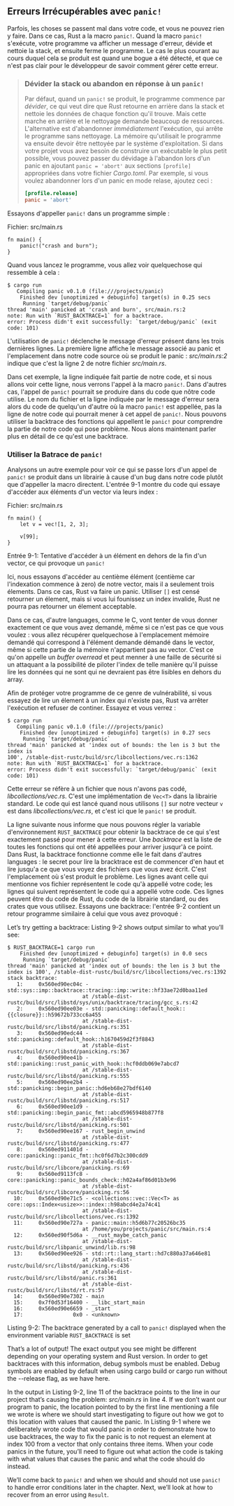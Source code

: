 ## Erreurs Irrécupérables avec `panic!`

Parfois, les choses se passent mal dans votre code, et vous ne pouvez rien y
faire. Dans ce cas, Rust a la macro `panic!`. Quand la macro `panic!`
s'exécute, votre programme va afficher un message d'erreur, dévide et nettoie
la stack, et ensuite ferme le programme. Le cas le plus courant au cours
duquel cela se produit est quand une bogue a été détecté, et que ce n'est pas
clair pour le développeur de savoir comment gérer cette erreur.

> ### Dévider la stack ou abandon en réponse à un `panic!`
> Par défaut, quand un `panic!` se produit, le programme commence par
> *dévider*, ce qui veut dire que Rust retourne en arrière dans la stack et
> nettoie les données de chaque fonction qu'il trouve. Mais cette marche en
> arrière et le nettoyage demande beaucoup de ressources. L'alternative est
> d'abandonner *immédiatement* l'exécution, qui arrête le programme sans
> nettoyage. La mémoire qu'utilisait le programme va ensuite devoir être
> nettoyée par le système d'exploitation. Si dans votre projet vous avez besoin
> de construire un exécutable le plus petit possible, vous pouvez passer du
> dévidage à l'abandon lors d'un panic en ajoutant `panic = 'abort'` aux
> sections `[profile]` appropriées dans votre fichier *Cargo.toml*. Par
> exemple, si vous voulez abandonner lors d'un panic en mode relase, ajoutez
> ceci :
> 
> ```toml
> [profile.release]
> panic = 'abort'
> ```

Essayons d'appeller `panic!` dans un programme simple :

<span class="filename">Fichier: src/main.rs</span>

```rust,should_panic
fn main() {
    panic!("crash and burn");
}
```

Quand vous lancez le programme, vous allez voir quelquechose qui ressemble à
cela :

```text
$ cargo run
   Compiling panic v0.1.0 (file:///projects/panic)
    Finished dev [unoptimized + debuginfo] target(s) in 0.25 secs
     Running `target/debug/panic`
thread 'main' panicked at 'crash and burn', src/main.rs:2
note: Run with `RUST_BACKTRACE=1` for a backtrace.
error: Process didn't exit successfully: `target/debug/panic` (exit code: 101)
```

L'utilisation de `panic!` déclenche le message d'erreur présent dans les trois
dernières lignes. La première ligne affiche le message associé au panic et
l'emplacement dans notre code source où se produit le panic : *src/main.rs:2*
indique que c'est la ligne 2 de notre fichier *src/main.rs*.

Dans cet exemple, la ligne indiquée fait partie de notre code, et si nous
allons voir cette ligne, nous verrons l'appel à la macro `panic!`. Dans
d'autres cas, l'appel de `panic!` pourrait se produire dans du code que nôtre
code utilise. Le nom du fichier et la ligne indiquée par le message d'erreur
sera alors du code de quelqu'un d'autre où la macro `panic!` est appellée, pas
la ligne de notre code qui pourrait mener à cet appel de `panic!`. Nous pouvons
utiliser la backtrace des fonctions qui appellent le `panic!` pour comprendre
la partie de notre code qui pose problème. Nous alons maintenant parler plus en
détail de ce qu'est une backtrace.

### Utiliser la Batrace de `panic!`

Analysons un autre exemple pour voir ce qui se passe lors d'un appel de
`panic!` se produit dans un librairie à cause d'un bug dans notre code plutôt
que d'appeller la macro directent. L'entrée 9-1 montre du code qui essaye
d'accéder aux éléments d'un vector via leurs index :

<span class="filename">Fichier: src/main.rs</span>

```rust,should_panic
fn main() {
    let v = vec![1, 2, 3];

    v[99];
}
```

<span class="caption">Entrée 9-1: Tentative d'accéder à un élément en dehors de
la fin d'un vector, ce qui provoque un `panic!`</span>

Ici, nous essayons d'accéder au centième élément (centième car l'indexation
commence à zero) de notre vector, mais il a seulement trois élements. Dans ce
cas, Rust va faire un panic. Utiliser `[]` est censé retourner un élement, mais
si vous lui founissez un index invalide, Rust ne pourra pas retourner un
élement acceptable.

Dans ce cas, d'autre languages, comme le C, vont tenter de vous donner
exactement ce que vous avez demandé, même si ce n'est pas ce que vous voulez :
vous allez récupérer quelquechose à l'emplacement mémoire demandé qui
correspond à l'élément demande démandé dans le vector, même si cette partie de
la mémoire n'appartient pas au vector. C'est ce qu'on appelle un
*buffer overread* et peut menner à une faille de sécurité si un attaquant a la
possibilité de piloter l'index de telle manière qu'il puisse lire les données
qui ne sont qui ne devraient pas être lisibles en dehors du array.

Afin de protéger votre programme de ce genre de vulnérabilité, si vous essayez
de lire un élement à un index qui n'existe pas, Rust va arrêter l'exécution et
refuser de continer. Essayez et vous verrez :

```text
$ cargo run
   Compiling panic v0.1.0 (file:///projects/panic)
    Finished dev [unoptimized + debuginfo] target(s) in 0.27 secs
     Running `target/debug/panic`
thread 'main' panicked at 'index out of bounds: the len is 3 but the index is
100', /stable-dist-rustc/build/src/libcollections/vec.rs:1362
note: Run with `RUST_BACKTRACE=1` for a backtrace.
error: Process didn't exit successfully: `target/debug/panic` (exit code: 101)
```

Cette erreur se réfère à un fichier que nous n'avons pas codé,
*libcollections/vec.rs*. C'est une implémentation de `Vec<T>` dans la librairie
standard. Le code qui est lancé quand nous utilisons `[]` sur notre vecteur `v`
est dans *libcollections/vec.rs*, et c'est ici que le `panic!` se produit.

La ligne suivante nous informe que nous pouvons régler la variable
d'environnement `RUST_BACKTRACE` pour obtenir la backtrace de ce qui s'est
exactement passé pour mener à cette erreur. Une *backtrace* est la liste de
toutes les fonctions qui ont été appellées pour arriver jusqur'à ce point. Dans
Rust, la backtrace fonctionne comme elle le fait dans d'autres languages : le
secret pour lire la bracktrace est de commencer d'en haut et lire jusqu'a ce
que vous voyez des fichiers que vous avez écrit. C'est l'emplacement où s'est
produit le problème. Les lignes avant celle qui mentionne vos fichier
représentent le code qu'à appellé votre code; les lignes qui suivent
représentent le code qui a appellé votre code. Ces lignes peuvent être du code
de Rust, du code de la librairie standard, ou des crates que vous utilisez.
Essayons une backtrace: l'entrée 9-2 contient un retour programme similaire à
celui que vous avez provoqué :

Let’s try getting a backtrace:
Listing 9-2 shows output similar to what you’ll see:

```text
$ RUST_BACKTRACE=1 cargo run
    Finished dev [unoptimized + debuginfo] target(s) in 0.0 secs
     Running `target/debug/panic`
thread 'main' panicked at 'index out of bounds: the len is 3 but the index is 100', /stable-dist-rustc/build/src/libcollections/vec.rs:1392
stack backtrace:
   1:     0x560ed90ec04c - std::sys::imp::backtrace::tracing::imp::write::hf33ae72d0baa11ed
                        at /stable-dist-rustc/build/src/libstd/sys/unix/backtrace/tracing/gcc_s.rs:42
   2:     0x560ed90ee03e - std::panicking::default_hook::{{closure}}::h59672b733cc6a455
                        at /stable-dist-rustc/build/src/libstd/panicking.rs:351
   3:     0x560ed90edc44 - std::panicking::default_hook::h1670459d2f3f8843
                        at /stable-dist-rustc/build/src/libstd/panicking.rs:367
   4:     0x560ed90ee41b - std::panicking::rust_panic_with_hook::hcf0ddb069e7abcd7
                        at /stable-dist-rustc/build/src/libstd/panicking.rs:555
   5:     0x560ed90ee2b4 - std::panicking::begin_panic::hd6eb68e27bdf6140
                        at /stable-dist-rustc/build/src/libstd/panicking.rs:517
   6:     0x560ed90ee1d9 - std::panicking::begin_panic_fmt::abcd5965948b877f8
                        at /stable-dist-rustc/build/src/libstd/panicking.rs:501
   7:     0x560ed90ee167 - rust_begin_unwind
                        at /stable-dist-rustc/build/src/libstd/panicking.rs:477
   8:     0x560ed911401d - core::panicking::panic_fmt::hc0f6d7b2c300cdd9
                        at /stable-dist-rustc/build/src/libcore/panicking.rs:69
   9:     0x560ed9113fc8 - core::panicking::panic_bounds_check::h02a4af86d01b3e96
                        at /stable-dist-rustc/build/src/libcore/panicking.rs:56
  10:     0x560ed90e71c5 - <collections::vec::Vec<T> as core::ops::Index<usize>>::index::h98abcd4e2a74c41
                        at /stable-dist-rustc/build/src/libcollections/vec.rs:1392
  11:     0x560ed90e727a - panic::main::h5d6b77c20526bc35
                        at /home/you/projects/panic/src/main.rs:4
  12:     0x560ed90f5d6a - __rust_maybe_catch_panic
                        at /stable-dist-rustc/build/src/libpanic_unwind/lib.rs:98
  13:     0x560ed90ee926 - std::rt::lang_start::hd7c880a37a646e81
                        at /stable-dist-rustc/build/src/libstd/panicking.rs:436
                        at /stable-dist-rustc/build/src/libstd/panic.rs:361
                        at /stable-dist-rustc/build/src/libstd/rt.rs:57
  14:     0x560ed90e7302 - main
  15:     0x7f0d53f16400 - __libc_start_main
  16:     0x560ed90e6659 - _start
  17:                0x0 - <unknown>
```

<span class="caption">Listing 9-2: The backtrace generated by a call to
`panic!` displayed when the environment variable `RUST_BACKTRACE` is set</span>

That’s a lot of output! The exact output you see might be different depending
on your operating system and Rust version. In order to get backtraces with this
information, debug symbols must be enabled. Debug symbols are enabled by
default when using cargo build or cargo run without the --release flag, as we
have here.

In the output in Listing 9-2, line 11 of the backtrace points to the line in
our project that’s causing the problem: *src/main.rs* in line 4. If we don’t
want our program to panic, the location pointed to by the first line mentioning
a file we wrote is where we should start investigating to figure out how we got
to this location with values that caused the panic. In Listing 9-1 where we
deliberately wrote code that would panic in order to demonstrate how to use
backtraces, the way to fix the panic is to not request an element at index 100
from a vector that only contains three items. When your code panics in the
future, you’ll need to figure out what action the code is taking with what
values that causes the panic and what the code should do instead.

We’ll come back to `panic!` and when we should and should not use `panic!` to
handle error conditions later in the chapter. Next, we’ll look at how to
recover from an error using `Result`.
